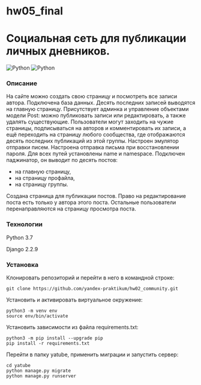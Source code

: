 # hw05_final

# Социальная сеть для публикации личных дневников.

![Python](https://img.shields.io/badge/Python_3.7-3776AB?style=for-the-badge&logo=python&logoColor=white)
![Python](https://img.shields.io/badge/django_2.2.9-%23092E20?style=for-the-badge&logo=django&logoColor=white)
### Описание
На сайте можно создать свою страницу и посмотреть все записи автора. Подключена база данных. Десять последних записей выводятся на главную страницу.
Присутствует админка и  управление объектами модели Post: можно публиковать записи или редактировать, а также удалять существующие.
Пользователи могут заходить на чужие страницы, подписываться на авторов и комментировать их записи, а ещё переходить на страницу любого сообщества, где отображаются десять последних публикаций из этой группы.
Настроен эмулятор отправки писем. Настроена отправка письма при восстановлении пароля.
Для всех путей установлены name и namespace.
Подключен паджинатор, он выводит по десять постов:
- на главную страницу,
- на страницу профайла,
- на страницу группы.

Создана страница для публикации постов.
Право на редактирование поста есть только у автора этого поста. Остальные пользователи  перенаправляются на страницу просмотра поста.

### Технологии
Python 3.7

Django 2.2.9
### Установка
Клонировать репозиторий и перейти в него в командной строке:
```
git clone https://github.com/yandex-praktikum/hw02_community.git
``` 
Установить и активировать виртуальное окружение:
``` 
python3 -m venv env
source env/bin/activate
```
Установить зависимости из файла requirements.txt:
```
python3 -m pip install --upgrade pip
pip install -r requirements.txt
``` 
Перейти в папку yatube, применить миграции и запустить сервер:
```
cd yatube
python manage.py migrate
python manage.py runserver
``` 
